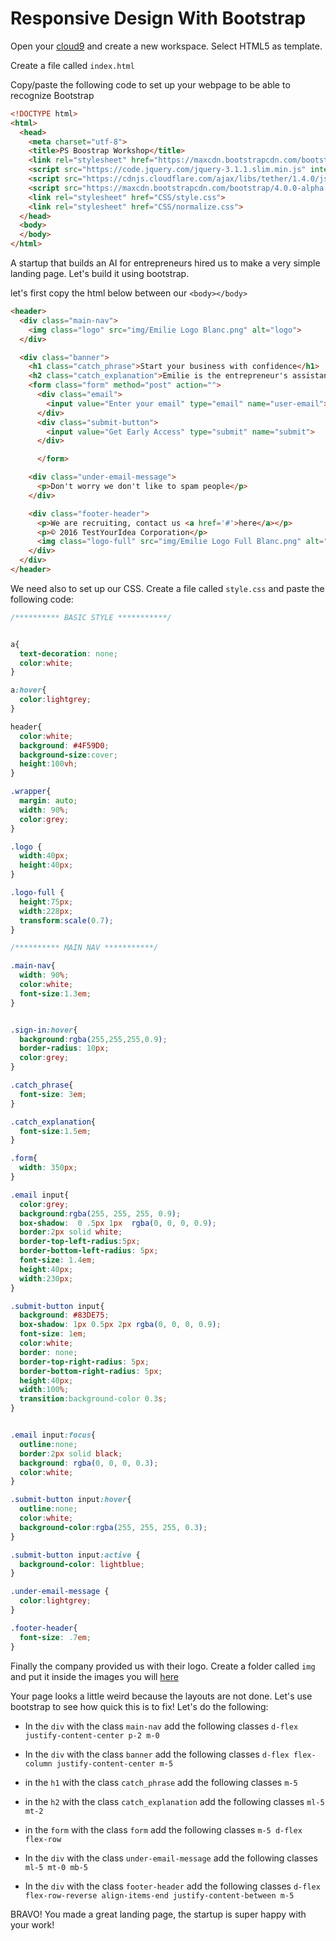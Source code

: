 # Responsive Design With Bootstrap

Open your [cloud9](c9.io) and create a new workspace. Select HTML5 as template.

Create a file called `index.html`

Copy/paste the following code to set up your webpage to be able to recognize Bootstrap

```html
<!DOCTYPE html>
<html>
  <head>
    <meta charset="utf-8">
    <title>PS Boostrap Workshop</title>
    <link rel="stylesheet" href="https://maxcdn.bootstrapcdn.com/bootstrap/4.0.0-alpha.6/css/bootstrap.min.css" integrity="sha384-rwoIResjU2yc3z8GV/NPeZWAv56rSmLldC3R/AZzGRnGxQQKnKkoFVhFQhNUwEyJ" crossorigin="anonymous">
    <script src="https://code.jquery.com/jquery-3.1.1.slim.min.js" integrity="sha384-A7FZj7v+d/sdmMqp/nOQwliLvUsJfDHW+k9Omg/a/EheAdgtzNs3hpfag6Ed950n" crossorigin="anonymous"></script>
    <script src="https://cdnjs.cloudflare.com/ajax/libs/tether/1.4.0/js/tether.min.js" integrity="sha384-DztdAPBWPRXSA/3eYEEUWrWCy7G5KFbe8fFjk5JAIxUYHKkDx6Qin1DkWx51bBrb" crossorigin="anonymous"></script>
    <script src="https://maxcdn.bootstrapcdn.com/bootstrap/4.0.0-alpha.6/js/bootstrap.min.js" integrity="sha384-vBWWzlZJ8ea9aCX4pEW3rVHjgjt7zpkNpZk+02D9phzyeVkE+jo0ieGizqPLForn" crossorigin="anonymous"></script>
    <link rel="stylesheet" href="CSS/style.css">
    <link rel="stylesheet" href="CSS/normalize.css">
  </head>
  <body>
  </body>
</html>
```


A startup that builds an AI for entrepreneurs hired us to make a very simple landing page. Let's build it using bootstrap.

let's first copy the html below between our `<body></body>`

```html
<header>
  <div class="main-nav">
    <img class="logo" src="img/Emilie Logo Blanc.png" alt="logo">
  </div>

  <div class="banner">
    <h1 class="catch_phrase">Start your business with confidence</h1>
    <h2 class="catch_explanation">Emilie is the entrepreneur's assistant that will give you a market size, a target audience and a competition overview of your business idea</h2>
    <form class="form" method="post" action="">
      <div class="email">
        <input value="Enter your email" type="email" name="user-email">
      </div>
      <div class="submit-button">
        <input value="Get Early Access" type="submit" name="submit">
      </div>

      </form>

    <div class="under-email-message">
      <p>Don't worry we don't like to spam people</p>
    </div>

    <div class="footer-header">
      <p>We are recruiting, contact us <a href='#'>here</a></p>
      <p>© 2016 TestYourIdea Corporation</p>
      <img class="logo-full" src="img/Emilie Logo Full Blanc.png" alt="logo">
    </div>
  </div>
</header>
```

We need also to set up our CSS. Create a file called `style.css` and paste the following code:

```css
/********** BASIC STYLE ***********/


a{
  text-decoration: none;
  color:white;
}

a:hover{
  color:lightgrey;
}

header{
  color:white;
  background: #4F59D0;
  background-size:cover;
  height:100vh;
}

.wrapper{
  margin: auto;
  width: 90%;
  color:grey;
}

.logo {
  width:40px;
  height:40px;
}

.logo-full {
  height:75px;
  width:228px;
  transform:scale(0.7);
}

/********** MAIN NAV ***********/

.main-nav{
  width: 90%;
  color:white;
  font-size:1.3em;
}


.sign-in:hover{
  background:rgba(255,255,255,0.9);
  border-radius: 10px;
  color:grey;
}

.catch_phrase{
  font-size: 3em;
}

.catch_explanation{
  font-size:1.5em;
}

.form{
  width: 350px;
}

.email input{
  color:grey;
  background:rgba(255, 255, 255, 0.9);
  box-shadow:  0 .5px 1px  rgba(0, 0, 0, 0.9);
  border:2px solid white;
  border-top-left-radius:5px;
  border-bottom-left-radius: 5px;
  font-size: 1.4em;
  height:40px;
  width:230px;
}

.submit-button input{
  background: #83DE75;
  box-shadow: 1px 0.5px 2px rgba(0, 0, 0, 0.9);
  font-size: 1em;
  color:white;
  border: none;
  border-top-right-radius: 5px;
  border-bottom-right-radius: 5px;
  height:40px;
  width:100%;
  transition:background-color 0.3s;
}


.email input:focus{
  outline:none;
  border:2px solid black;
  background: rgba(0, 0, 0, 0.3);
  color:white;
}

.submit-button input:hover{
  outline:none;
  color:white;
  background-color:rgba(255, 255, 255, 0.3);
}

.submit-button input:active {
  background-color: lightblue;
}

.under-email-message {
  color:lightgrey;
}

.footer-header{
  font-size: .7em;
}
```

Finally the company provided us with their logo. Create a folder called `img` and put it inside the images you will [here](assets)


Your page looks a little weird because the layouts are not done. Let's use bootstrap to see how quick this is to fix! Let's do the following:

- In the `div` with the class `main-nav` add the following classes `d-flex justify-content-center p-2 m-0`

- In the `div` with the class `banner` add the following classes `d-flex flex-column justify-content-center m-5`

- in the `h1` with the class `catch_phrase` add the following classes `m-5`

- in the `h2` with the class `catch_explanation` add the following classes `ml-5 mt-2`

- in the `form` with the class `form` add the following classes `m-5 d-flex flex-row`

- In the `div` with the class `under-email-message` add the following classes ` ml-5 mt-0 mb-5`

- In the `div` with the class `footer-header` add the following classes `d-flex flex-row-reverse align-items-end justify-content-between m-5`


BRAVO! You made a great landing page, the startup is super happy with your work!
